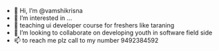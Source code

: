 - 👋 Hi, I’m @vamshikrisna
- 👀 I’m interested in ...
- 🌱 teaching ui developer course for freshers like taraning 
- 💞️ I’m looking to collaborate on developing youth in software field side 
- 📫  to reach me plz call to my number 9492384592

<!---
vamshikrisna/vamshikrisna is a ✨ special ✨ repository because its `README.md` (this file) appears on your GitHub profile.
You can click the Preview link to take a look at your changes.
--->

